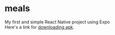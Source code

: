 # meals
My first and simple React Native project using Expo <br> 
Here's a link for [downloading apk](https://expo.dev/accounts/eliziq/projects/meals/builds/4051ba7d-61f1-4c68-bfad-dea9c75fe306).
